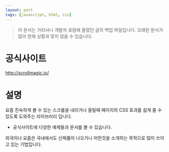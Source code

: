 ```yaml
---
layout: post
tags: [javascript, html, css]
---
```


> 이 문서는 가리사니 개발자 포럼에 올렸던 글의 백업 파일입니다.
오래된 문서가 많아 현재 상황과 맞지 않을 수 있습니다.


# 공식사이트
http://scrollmagic.io/


# 설명
요즘 친숙하게 볼 수 있는 스크롤을 내리거나 올릴때 페이지의 CSS 효과를 쉽게 줄 수있도록 도와주는 라이브러리 입니다.
- 공식사이트에 다양한 예제들과 문서를 볼 수 있습니다.


외국이나 요즘은 국내에서도 신제품이 나오거나 어떤것을 소개하는 목적으로 많이 쓰이고 있는 기법입니다.